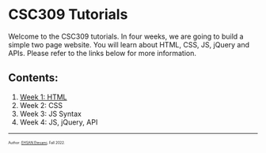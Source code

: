 # CSC309 Tutorials
Welcome to the CSC309 tutorials. In four weeks, we are going to build a simple two page website. You will learn about HTML, CSS, JS, jQuery and APIs. Please refer to the links below for more information.

## Contents:
1. [Week 1: HTML](/Week1-HTML)
2. Week 2: CSS
3. Week 3: JS Syntax
4. Week 4: JS, jQuery, API

---
<span style="font-size:0.5em;"> Author: [EHSAN Etesami](https://etesami.github.io), Fall 2022.</span>